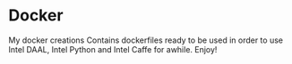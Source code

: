# Docker
My docker creations
Contains dockerfiles ready to be used in order to use Intel DAAL, Intel Python and Intel Caffe for awhile.
Enjoy!
